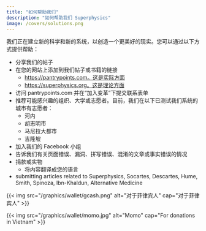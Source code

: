 ```yaml
---
title: "如何帮助我们"
description: "如何帮助我们 Superphysics"
image: /covers/solutions.png
---
```



我们正在建立新的科学和新的系统，以创造一个更美好的现实。您可以通过以下方式提供帮助：

- 分享我们的帖子
- 在您的网站上添加到我们帖子或书籍的链接
  - https://pantrypoints.com。这是实际方面
  - https://superphysics.org。这是理论方面
- 访问 pantrypoints.com 并在“加入变革”下提交联系表单
- 推荐可能感兴趣的组织、大学或志愿者。目前，我们在以下已测试我们系统的城市有志愿者：
  - 河内
  - 胡志明市
  - 马尼拉大都市
  - 吉隆坡
- 加入我们的 Facebook 小组
- 告诉我们有关页面错误、漏洞、拼写错误、混淆的文章或事实错误的情况
- 捐款或实物
  - 将内容翻译成您的语言
- submitting articles related to Superphysics, Socartes, Descartes, Hume, Smith, Spinoza, Ibn-Khaldun, Alternative Medicine

{{< img src="/graphics/wallet/gcash.png" alt="对于菲律宾人" cap="对于菲律宾人" >}}

{{< img src="/graphics/wallet/momo.jpg" alt="Momo" cap="For donations in Vietnam" >}}




  